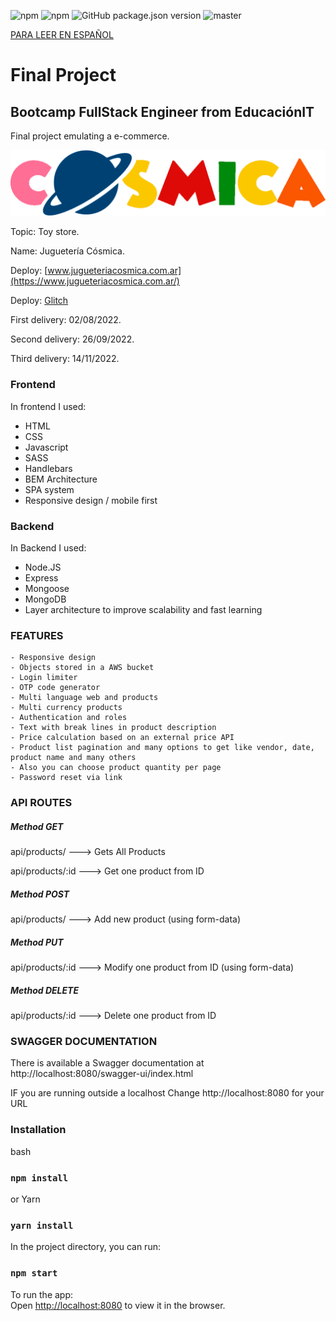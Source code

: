 ![npm](https://img.shields.io/npm/v/npm?color=green)  ![npm](https://img.shields.io/npm/v/express?label=express&logo=Express)  ![GitHub package.json version](https://img.shields.io/github/package-json/v/migmm/e-commerce)  ![master](https://img.shields.io/github/last-commit/migmm/e-commerce)

[PARA LEER EN ESPAÑOL](https://github.com/migmm/e-commerce/blob/main/README-ES.md)
# Final Project
## Bootcamp FullStack Engineer from __EducaciónIT__ 
Final project emulating a e-commerce.


 <img src="https://github.com/migmm/e-commerce/blob/main/public/img/logocolor.png" alt="Logo"/>
 
 
Topic: Toy store.

Name: Juguetería Cósmica.

Deploy: [www.jugueteriacosmica.com.ar](https://www.jugueteriacosmica.com.ar/)

Deploy: [Glitch](https://massive-iridescent-iron.glitch.me/)


First delivery: 02/08/2022.

Second delivery: 26/09/2022.

Third delivery: 14/11/2022.

### Frontend

In frontend I used:

- HTML
- CSS
- Javascript
- SASS
- Handlebars
- BEM Architecture
- SPA system
- Responsive design / mobile first

### Backend


In Backend I used:

- Node.JS
- Express
- Mongoose
- MongoDB
- Layer architecture to improve scalability and fast learning

### FEATURES

    - Responsive design
    - Objects stored in a AWS bucket
    - Login limiter
    - OTP code generator
    - Multi language web and products
    - Multi currency products
    - Authentication and roles
    - Text with break lines in product description
    - Price calculation based on an external price API
    - Product list pagination and many options to get like vendor, date, product name and many others
    - Also you can choose product quantity per page
    - Password reset via link

### API ROUTES

##### Method GET
api/products/ ---> Gets All Products

api/products/:id ---> Get one product from ID

##### Method POST

api/products/ ---> Add new product (using form-data)

##### Method PUT

api/products/:id ---> Modify one product from ID (using form-data)

##### Method DELETE

api/products/:id ---> Delete one product from ID

### SWAGGER DOCUMENTATION

There is available a Swagger documentation at http://localhost:8080/swagger-ui/index.html

IF you are running outside a localhost Change http://localhost:8080 for your URL

### Installation

bash
### `npm install` 


or Yarn
### `yarn install` 



 In the project directory, you can run:
### `npm start`

To run the app:<br />
Open [http://localhost:8080](http://localhost:8080) to view it in the browser.




